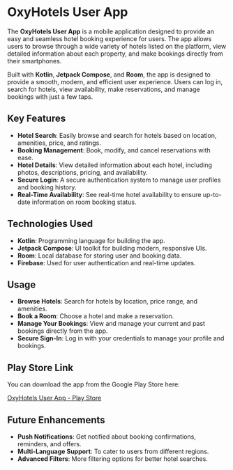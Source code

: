 # OxyHotels User App

The **OxyHotels User App** is a mobile application designed to provide an easy and seamless hotel booking experience for users. The app allows users to browse through a wide variety of hotels listed on the platform, view detailed information about each property, and make bookings directly from their smartphones.

Built with **Kotlin**, **Jetpack Compose**, and **Room**, the app is designed to provide a smooth, modern, and efficient user experience. Users can log in, search for hotels, view availability, make reservations, and manage bookings with just a few taps.

## Key Features

- **Hotel Search**: Easily browse and search for hotels based on location, amenities, price, and ratings.
- **Booking Management**: Book, modify, and cancel reservations with ease.
- **Hotel Details**: View detailed information about each hotel, including photos, descriptions, pricing, and availability.
- **Secure Login**: A secure authentication system to manage user profiles and booking history.
- **Real-Time Availability**: See real-time hotel availability to ensure up-to-date information on room booking status.

## Technologies Used

- **Kotlin**: Programming language for building the app.
- **Jetpack Compose**: UI toolkit for building modern, responsive UIs.
- **Room**: Local database for storing user and booking data.
- **Firebase**: Used for user authentication and real-time updates.

## Usage

- **Browse Hotels**: Search for hotels by location, price range, and amenities.
- **Book a Room**: Choose a hotel and make a reservation.
- **Manage Your Bookings**: View and manage your current and past bookings directly from the app.
- **Secure Sign-In**: Log in with your credentials to manage your profile and bookings.

## Play Store Link

You can download the app from the Google Play Store here:

[OxyHotels User App - Play Store](https://play.google.com/store/apps/details?id=com.oxyhotel)

## Future Enhancements

- **Push Notifications**: Get notified about booking confirmations, reminders, and offers.
- **Multi-Language Support**: To cater to users from different regions.
- **Advanced Filters**: More filtering options for better hotel searches.
